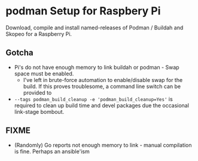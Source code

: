# podman Setup for Raspbery Pi
Download, compile and install named-releases of Podman / Buildah and Skopeo for a Raspberry Pi.  

## Gotcha
  * Pi's do not have enough memory to link buildah or podman - Swap space must be enabled.
      * I've left in brute-force automation to enable/disable swap for the build. If this proves troublesome, a command line switch can be provided to  
  * ```--tags podman_build_cleanup -e 'podman_build_cleanup=Yes'``` is required to clean up build time and devel packages due the occasional link-stage bombout.


## FIXME
   * (Randomly) Go reports not enough memory to link - manual compilation is fine. Perhaps an ansible'ism
